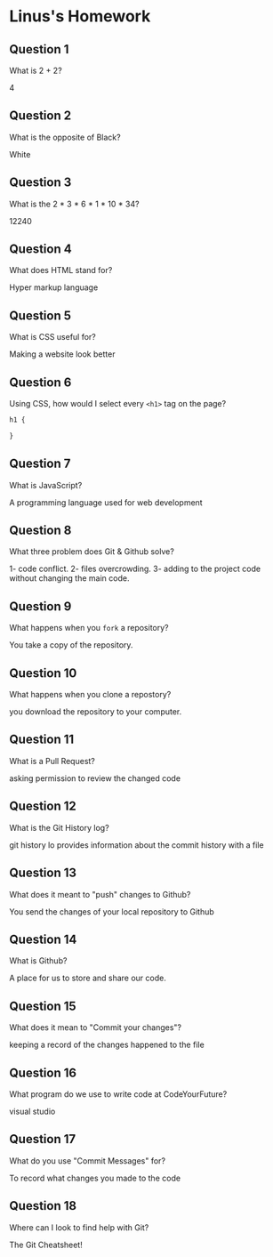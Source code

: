 # Linus's Homework

## Question 1

What is 2 + 2?

4 

## Question 2

What is the opposite of Black?

White

## Question 3

What is the  2 * 3 * 6 * 1 * 10 * 34?

12240

## Question 4 

What does HTML stand for?

Hyper markup language 

## Question 5

What is CSS useful for?

Making a website look better 

## Question 6

Using CSS, how would I select every `<h1>` tag on the page?

```css
h1 {

}
```

## Question 7

What is JavaScript?

A programming language used for web development 

## Question 8

What three problem does Git & Github solve?

1- code conflict. 
2- files overcrowding. 
3- adding to the project code without changing the main code.

## Question 9

What happens when you `fork` a repository?

You take a copy of the repository. 

## Question 10 

What happens when you clone a repostory?

you download the repository to your computer.

## Question 11

What is a Pull Request?

asking permission to review the changed code

## Question 12

What is the Git History log?

git history lo provides information about the commit history with a file

## Question 13

What does it meant to "push" changes to Github?

You send the changes of your local repository to Github

## Question 14

What is Github?

A place for us to store and share our code.

## Question 15

What does it mean to "Commit your changes"?

keeping a record of the changes happened to the file 
## Question 16

What program do we use to write code at CodeYourFuture?

visual studio 

## Question 17

What do you use "Commit Messages" for?

To record what changes you made to the code

## Question 18

Where can I look to find help with Git?

The Git Cheatsheet!
